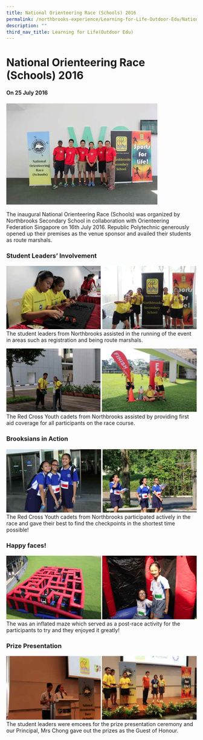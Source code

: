 ```yaml
---
title: National Orienteering Race (Schools) 2016
permalink: /northbrooks-experience/Learning-for-Life-Outdoor-Edu/National-Orienteering-Race-Schools/permalink/
description: ""
third_nav_title: Learning for Life(Outdoor Edu)
---
```

National Orienteering Race (Schools) 2016
=========================================

#### On 25 July 2016

![](/images/NOR1.png)

The inaugural National Orienteering Race (Schools) was organized by Northbrooks Secondary School in collaboration with Orienteering Federation Singapore on 16th July 2016. Republic Polytechnic generously opened up their premises as the venue sponsor and availed their students as route marshals.

### Student Leaders’ Involvement
![](/images/NOR2.png)
The student leaders from Northbrooks assisted in the running of the event in areas such as registration and being route marshals.

![](/images/NOR3.png)
The Red Cross Youth cadets from Northbrooks assisted by providing first aid coverage for all participants on the race course.

### Brooksians in Action

![](/images/NOR4.png)
The Red Cross Youth cadets from Northbrooks participated actively in the race and gave their best to find the checkpoints in the shortest time possible!

### Happy faces!
![](/images/NOR5.png)
The was an inflated maze which served as a post-race activity for the participants to try and they enjoyed it greatly!

### Prize Presentation
![](/images/NOR6.png)
The student leaders were emcees for the prize presentation ceremony and our Principal, Mrs Chong gave out the prizes as the Guest of Honour.